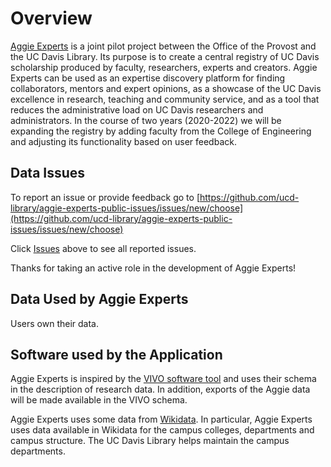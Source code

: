 # Overview
[Aggie Experts](https://dev.experts.ucdavis.edu) is a joint pilot project between the Office of the Provost and the UC Davis Library. Its purpose is to create a central registry of UC Davis scholarship produced by faculty, researchers, experts and creators. Aggie Experts can be used as an expertise discovery platform for finding collaborators, mentors and expert opinions, as a showcase of the UC Davis excellence in research, teaching and community service, and as a tool that reduces the administrative load on UC Davis researchers and administrators. In the course of two years (2020-2022) we will be expanding the registry by adding faculty from the College of Engineering and adjusting its functionality based on user feedback.

## Data Issues

To report an issue or provide feedback go to
[https://github.com/ucd-library/aggie-experts-public-issues/issues/new/choose](https://github.com/ucd-library/aggie-experts-public-issues/issues/new/choose)

Click
[Issues](https://github.com/ucd-library/aggie-experts-public-issues/issues)
above to see all reported issues.

Thanks for taking an active role in the development of Aggie Experts!

## Data Used by Aggie Experts

Users own their data.

## Software used by the Application

Aggie Experts is inspired by the [VIVO software
tool](https://duraspace.org/vivo/about/) and uses their schema in the
description of research data.  In addition, exports of the Aggie data will be
made available in the VIVO schema.

Aggie Experts uses some data from [Wikidata](https://www.wikidata.org/). In
particular, Aggie Experts uses data available in Wikidata for the campus
colleges, departments and campus structure.  The UC Davis Library helps maintain
the campus departments.
